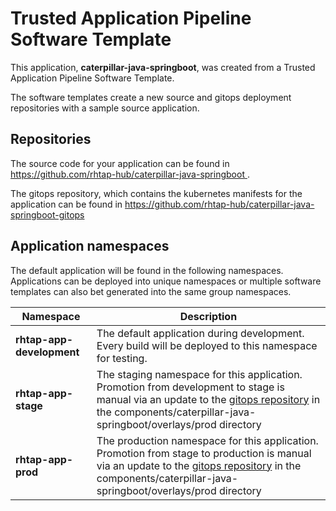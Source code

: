 # Trusted Application Pipeline Software Template

This application, **caterpillar-java-springboot**, was created from a Trusted Application Pipeline Software Template.

The software templates create a new source and gitops deployment repositories with a sample source application. 

## Repositories

The source code for your application can be found in [https://github.com/rhtap-hub/caterpillar-java-springboot ](https://github.com/rhtap-hub/caterpillar-java-springboot ).
 
The gitops repository, which contains the kubernetes manifests for the application can be found in 
[https://github.com/rhtap-hub/caterpillar-java-springboot-gitops ](https://github.com/rhtap-hub/caterpillar-java-springboot-gitops ) 

## Application namespaces 

The default application will be found in the following namespaces. Applications can be deployed into unique namespaces or multiple software templates can also bet generated into the same group namespaces.  

|  Namespace   |  Description   |  
| -------- | -------- |   
| **rhtap-app-development** | The default application during development. Every build will be deployed to this namespace for testing. | 
| **rhtap-app-stage** | The staging namespace for this application. Promotion from development to stage is manual via an update to the [gitops repository](https://github.com/rhtap-hub/caterpillar-java-springboot-gitops ) in the components/caterpillar-java-springboot/overlays/prod directory |  
| **rhtap-app-prod** | The production namespace for this application. Promotion from stage to production is manual via an update to the [gitops repository](https://github.com/rhtap-hub/caterpillar-java-springboot-gitops ) in the components/caterpillar-java-springboot/overlays/prod directory | 